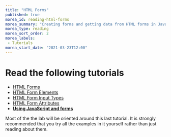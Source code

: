 ```yaml
---
title: "HTML Forms"
published: true
morea_id: reading-html-forms
morea_summary: "Creating forms and getting data from HTML forms in Javascript"
morea_type: reading
morea_sort_order: 2
morea_labels:
 - Tutorials
morea_start_date: "2021-03-23T12:00"
---
```

# Read the following tutorials
 - [HTML Forms](https://www.w3schools.com/html/html_forms.asp)
 - [HTML Form Elements](https://www.w3schools.com/html/html_form_elements.asp)
 - [HTML Form Input Types](https://www.w3schools.com/html/html_form_input_types.asp)
 - [HTML Form Attributes](https://www.w3schools.com/html/html_form_attributes.asp)
 - **[Using JavaScript and forms](https://www.javaworld.com/article/2077176/using-javascript-and-forms.html)**

 Most of the the lab will be oriented around this last tutorial. It is strongly recommended that you try all the examples in it yourself rather than just reading about them. 



